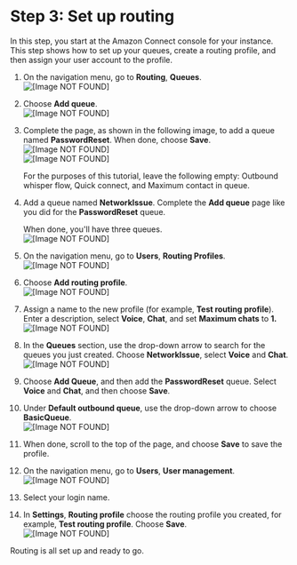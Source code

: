 # Step 3: Set up routing<a name="tutorial1-set-up-routing"></a>

In this step, you start at the Amazon Connect console for your instance\. This step shows how to set up your queues, create a routing profile, and then assign your user account to the profile\. 

1. On the navigation menu, go to **Routing**, **Queues**\.   
![\[Image NOT FOUND\]](http://docs.aws.amazon.com/connect/latest/adminguide/images/tutorial1-routing-queues.png)

1. Choose **Add queue**\.  
![\[Image NOT FOUND\]](http://docs.aws.amazon.com/connect/latest/adminguide/images/tutorial1-add-new-queue-button.png)

1. Complete the page, as shown in the following image, to add a queue named **PasswordReset**\. When done, choose **Save**\.  
![\[Image NOT FOUND\]](http://docs.aws.amazon.com/connect/latest/adminguide/images/tutorial1-create-queue.png)  
![\[Image NOT FOUND\]](http://docs.aws.amazon.com/connect/latest/adminguide/images/tutorial1-create-queue1.png)

   For the purposes of this tutorial, leave the following empty: Outbound whisper flow, Quick connect, and Maximum contact in queue\. 

1. Add a queue named **NetworkIssue**\. Complete the **Add queue** page like you did for the **PasswordReset** queue\.

   When done, you'll have three queues\.  
![\[Image NOT FOUND\]](http://docs.aws.amazon.com/connect/latest/adminguide/images/tutorial1-queues.png)

1. On the navigation menu, go to **Users**, **Routing Profiles**\.   
![\[Image NOT FOUND\]](http://docs.aws.amazon.com/connect/latest/adminguide/images/tutorial1-routing-profiles.png)

1. Choose **Add routing profile**\.   
![\[Image NOT FOUND\]](http://docs.aws.amazon.com/connect/latest/adminguide/images/tutorial1-add-new-profile.png)

1. Assign a name to the new profile \(for example, **Test routing profile**\)\. Enter a description, select **Voice**, **Chat**, and set **Maximum chats** to **1\.**  
![\[Image NOT FOUND\]](http://docs.aws.amazon.com/connect/latest/adminguide/images/tutorial1-add-profiles1.png)

1. In the **Queues** section, use the drop\-down arrow to search for the queues you just created\. Choose **NetworkIssue**, select **Voice** and **Chat**\.  
![\[Image NOT FOUND\]](http://docs.aws.amazon.com/connect/latest/adminguide/images/tutorial1-add-queue-button.png)

1. Choose **Add Queue**, and then add the **PasswordReset** queue\. Select **Voice** and **Chat**, and then choose **Save**\.

1. Under **Default outbound queue**, use the drop\-down arrow to choose **BasicQueue**\.  
![\[Image NOT FOUND\]](http://docs.aws.amazon.com/connect/latest/adminguide/images/tutorial1-outbound-queue.png)

1. When done, scroll to the top of the page, and choose **Save** to save the profile\.

1. On the navigation menu, go to **Users**, **User management**\.   
![\[Image NOT FOUND\]](http://docs.aws.amazon.com/connect/latest/adminguide/images/tutorial1-user-management.png)

1. Select your login name\.

1. In **Settings**, **Routing profile** choose the routing profile you created, for example, **Test routing profile**\. Choose **Save**\.  
![\[Image NOT FOUND\]](http://docs.aws.amazon.com/connect/latest/adminguide/images/tutorial1-edit-user2.png)

Routing is all set up and ready to go\. 